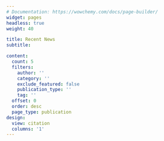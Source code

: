 ```yaml
---
# Documentation: https://wowchemy.com/docs/page-builder/
widget: pages
headless: true
weight: 40

title: Recent News
subtitle:

content:
  count: 5
  filters:
    author: ''
    category: ''
    exclude_featured: false
    publication_type: ''
    tag: ''
  offset: 0
  order: desc
  page_type: publication
design:
  view: citation
  columns: '1'
---
```

